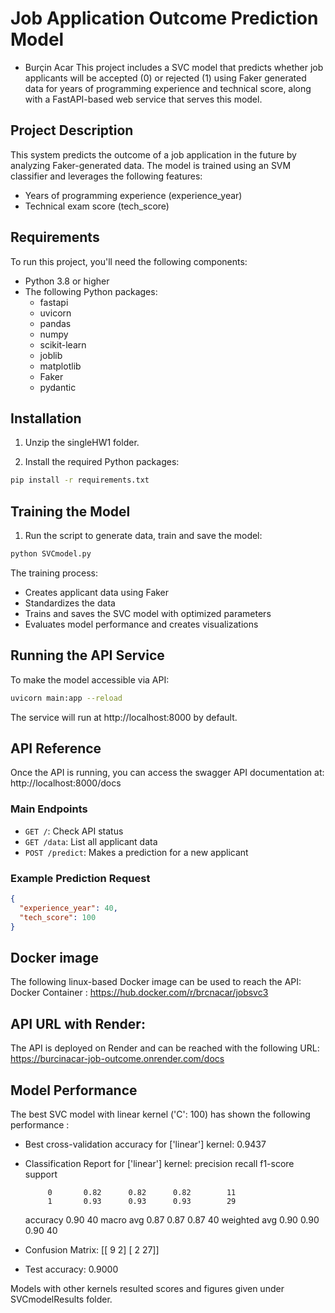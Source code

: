 # Job Application Outcome Prediction Model
- Burçin Acar
This project includes a SVC model that predicts whether job applicants will be accepted (0) or rejected (1) using Faker generated data for years of programming experience and technical score, along with a FastAPI-based web service that serves this model. 

## Project Description

This system predicts the outcome of a job application in the future by analyzing Faker-generated data. The model is trained using an SVM classifier and leverages the following features:

- Years of programming experience (experience_year)
- Technical exam score (tech_score)

## Requirements

To run this project, you'll need the following components:

- Python 3.8 or higher
- The following Python packages:
  - fastapi
  - uvicorn
  - pandas
  - numpy
  - scikit-learn
  - joblib
  - matplotlib
  - Faker 
  - pydantic

## Installation

1. Unzip the singleHW1 folder.

2. Install the required Python packages:

```bash
pip install -r requirements.txt
```

## Training the Model

1. Run the script to generate data, train and save the model:

```bash
python SVCmodel.py
```

The training process:
- Creates applicant data using Faker
- Standardizes the data
- Trains and saves the SVC model with optimized parameters
- Evaluates model performance and creates visualizations

## Running the API Service

To make the model accessible via API:

```bash
uvicorn main:app --reload
```
The service will run at http://localhost:8000 by default.

## API Reference

Once the API is running, you can access the swagger API documentation at: http://localhost:8000/docs

### Main Endpoints

- `GET /`: Check API status
- `GET /data`: List all applicant data
- `POST /predict`: Makes a prediction for a new applicant

### Example Prediction Request

```json
{
  "experience_year": 40,
  "tech_score": 100
}
```
## Docker image
The following linux-based Docker image can be used to reach the API:
  Docker Container : https://hub.docker.com/r/brcnacar/jobsvc3 

## API URL with Render:
The API is deployed on Render and can be reached with the following URL:
  https://burcinacar-job-outcome.onrender.com/docs 

## Model Performance

The best SVC model with linear kernel ('C': 100) has shown the following performance :

- Best cross-validation accuracy for ['linear'] kernel: 0.9437
- Classification Report for ['linear'] kernel:
              precision    recall  f1-score   support

           0       0.82      0.82      0.82        11
           1       0.93      0.93      0.93        29

    accuracy                           0.90        40
   macro avg       0.87      0.87      0.87        40
weighted avg       0.90      0.90      0.90        40

- Confusion Matrix:
  [[ 9  2]
  [ 2 27]]
- Test accuracy: 0.9000

Models with other kernels resulted scores and figures given under SVCmodelResults folder.

